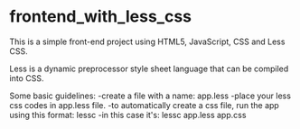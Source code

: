 # frontend_with_less_css

This is a simple front-end project using HTML5, JavaScript, CSS and Less CSS.

Less is a dynamic preprocessor style sheet language that can be compiled into CSS. 

Some basic guidelines:
-create a file with a name: app.less
-place your less css codes in app.less file.
-to automatically create a css file, run the app using this format: lessc <name of the less file> <space> <name of the css file>
-in this case it's: lessc app.less app.css

